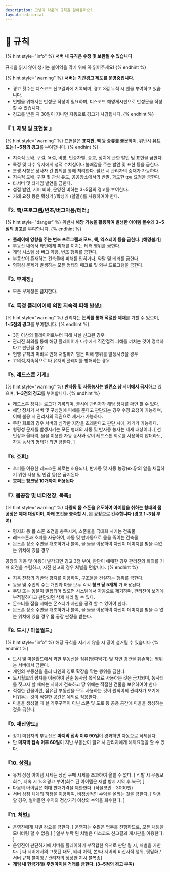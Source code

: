 ```yaml
---
description: 고냥이 타운의 규칙을 알아볼까요?
layout: editorial
---
```


# 🔔 규칙

{% hint style="info" %}
**서버 내 규칙은 수정 및 보완될 수 있습니다**

규칙을 읽지 않아 생기는 불이익을 막기 위해 꼭 읽어주세요!
{% endhint %}

{% hint style="warning" %}
**서버는 기간경고 제도를 운영중입니다.**

* 경고 횟수는 디스코드 신고결과에 기록되며, 경고 3점 누적 시 밴을 부여하고 있습니다.
* 언밴을 위해서는 반성문 작성이 필요하며, 디스코드 해명게시판으로 반성문을 작성할 수 있습니다.
* 경고를 받은 지 30일이 지나면 자동으로 경고가 차감됩니다.
{% endhint %}

### 『 1. 채팅 및 표현물 』

{% hint style="warning" %}
표현물은 **표지판, 책 등 종류를 불문**하며, 위반시 **뮤트 또는 1\~5점의 경고**를 부여합니다.
{% endhint %}

* 지속적 도배, 구걸, 욕설, 비방, 인종차별, 종교, 정치에 관한 발언 및 표현을 금한다.&#x20;
* 특정 및 다수 유저에게 성적 수치심이나 불쾌감을 주는 발언 및 표현 등을 금한다.
* 분쟁 사항은 당사자 간 합의를 통해 처리한다. 필요 시 관리자의 중재가 가능하다.&#x20;
* 지속적 도배, 구걸 및 관심 유도, 공공장소에서의 반말, 과도한 tpa 요청을 금한다.&#x20;
* 타서버 및 타게임 발언을 금한다.
* 섭접 발언, 서버 비하, 운영진 비하는 3\~5점의 경고를 부여한다.
* 거래 요청 등은 확성기\[/확성기 (할말)]를 사용하여야 한다.

### 『2. 핵/프로그램/변조/버그악용/테러』

{% hint style="danger" %}
위반시 **해당 기능을 활용하여 발생한 아이템 몰수**와 **3\~5점의 경고**를 부여합니다.
{% endhint %}

* **플레이에 영향을 주는 변조 프로그램과 모드, 핵, 엑스레이 등을 금한다.  \[해명불가]**
* &#x20;부동산 내에서 타인에게 피해를 끼치는 테러 행위를 금한다.&#x20;
* 게임 시스템 상 버그 악용, 변조 행위를 금한다.&#x20;
* 부동산이 존재하는 건축물에 피해를 입히거나, 약탈 및 테러를 금한다.&#x20;
* 형평성 문제가 발생하는 모든 형태의 매크로 및 외부 프로그램을 금한다.

### 『3. 부계정』

* 모든 부계정은 금지한다.&#x20;

### 『4. 특정 플레이어에 의한 지속적 피해 발생』

{% hint style="warning" %}
관리자는 **논의를 통해 적절한 제재**를 가할 수 있으며, **1\~5점의 경고**를 부여합니다.
{% endhint %}

* 3인 이상의 플레이어로부터 피해 사실 신고된 경우&#x20;
* 관리진 회의를 통해 해당 플레이어가 다수에게 직간접적 피해를 끼치는 것이 명백하다고 판단될 경우&#x20;
* 현행 규칙의 미비로 인해 처벌하기 힘든 피해 행위를 발생시켰을 경우
* 고의적,지속적으로 타 유저의 플레이를 방해하는 경우

### 『5. 레드스톤 기계』

{% hint style="warning" %}
**반자동 및 자동농사는 벨런스 상 서버에서 금지**하고 있으며, **1\~3점의 경고**를 부여합니다.
{% endhint %}

* 레드스톤 장치는 로그가 기록되며, 불시에 관리자가 해당 장치를 확인 할 수 있다.
* 해당 장치가 서버 및 구성원에 피해를 준다고 판단되는 경우 수정 요청이 가능하며, 이에 불응 시 관리자의 직권으로 제거가 가능하다.
* 무한 회로의 경우 서버의 심각한 지장을 초래한다고 판단 시에, 제거가 가능하다.
* 형평성 문제를 발생시키는 모든 형태의 자동 및 반자동 농사는 제재 대상이다. \[ 선인장과 울타리, 물을 이용한 자동 농사와 같이 레드스톤 회로를 사용하지 않더라도, 자동 농사의 형태가 되면 금한다. ]

### 『6. 호퍼』

* 호퍼를 이용한 레드스톤 회로는 허용되나, 반자동 및 자동 농장(ex.닭의 알을 채집하기 위한 사용 및  인갑 등)은 금지된다
* **호퍼는 청크당 10개까지 허용된다**

### 『7. 몹공장 및 네더천장, 목축』

{% hint style="warning" %}
**다량의 몹 스폰을 유도하여 아이템을 취하는 형태의 몹 공장은 제재 대상이며, 아래 조건을 충족할 시, 몹 공장으로 간주합니다 (경고 1\~3점 부여)**&#x20;

* 평지화 등 몹 스폰 조건을 충족시켜, 스폰률을 극대화 시키는 건축물
* 레드스톤과 호퍼를 사용하여, 자동 및 반자동으로 몹을 죽이는 건축물
* 몹스폰 장소 주변을 개조하거나 블록, 물 들을 이용하여 자신이 데미지를 받을 수없는 위치에 있을 경우&#x20;

공장의 가동 및 이용이 발각되면 경고 3점 부여, 판단이 애매한 경우 관리진의 회의를 거쳐 의견을 수렴하고, 자진 신고의 경우 처벌을 면합니다.
{% endhint %}

* 지옥 천장의 기반암 평지를 이용하여, 구조물을 건설하는 행위를 금한다.
* 동물 및 주민의 수는 개인과 마을 모두 각각 **청크 당 5개체** 가 허용된다.
* 주민 또는 동물이 밀집되어 있으면 시스템에서 자동으로 제거하며, 관리진이 보기에 부적절하다고 판단되면 삭제 처리 될 수 있다.&#x20;
* 몬스터를 잡을 시에는 몬스터가 자신을 공격 할 수 있어야 한다.&#x20;
* 몹스폰 장소 주변을 개조하거나 블록, 물 들을 이용하여 자신이 데미지를 받을 수 없는 위치에 있을 경우 몹 공장 판정을 받는다.

### 『8. 도시 / 마을월드』

{% hint style="info" %}
해당 규칙을 지키지 않을 시 땅이 철거될 수 있습니다
{% endhint %}

* 도시 및 마을월드에서 과한 부동산을 점유(땅따먹기) 및 자연 경관을 훼손하는 행위는 서버에서 금한다.
* 개인의 부동산을 둘러 타인의 영토 확장을 막는 행위를 금한다.
* 도시월드의 평지를 이용하여 단순 농사장 목적으로 사용하는 것은 금지되며, 농사터를 짓고자 할 때에는 지하에 건축하고 땅 위에는 적절한 건물을 보유하여야 한다
* 적절한 건물이란, 점유된 부동산을 모두 사용하는 것이 원칙이되 관리자가 보기에 비워두는 것이 적절한 공간은 예외로 적용한다.
* 마을을 생성할 때 실 거주구역이 아닌 스폰 및 도로 등 공용 공간에 마을을 생성하는 것을 금한다.&#x20;

### 『9. 재산양도』

* 장기 미접자의 부동산은 **마지막 접속 이후 90일**이 경과하면 자동으로 삭제된다.
* 단 **마지막 접속 이후 60일**이 지난 부동산이 필요 시 관리자에게 해제요청을 할 수 있다.

### 『10. 상점』&#x20;

* 유저 상점 아이템 시세는 상점 구매 시세를 초과하여 올릴 수 없다. \[ 적발 시 무통보 회수, 지속 시 1\~3 경고 부여(회수 된 아이템은 재발 방지 서약 후 복구) ]&#x20;
* 다음의 아이템은 최대 판매가격을 제한한다. (작물코인 - 3000원)
* 서버 상점 체계의 허점을 이용하여, 비정상적인 수익을 올리는 것을 금한다. \[ 악용 할 경우, 벌어들인 수익의 정상가격 이상의 수익을 회수한다. ]

### 『11. 처벌』

* 운영진에게 처벌 강요를 금한다. \[ 운영자는 수많은 업무를 진행하므로, 모든 채팅을 모니터링 할 수 없음.] \[ 일부 누락 된 처벌은 디스코드 신고결과 게시판을 이용한다. ]&#x20;
* 운영진이 판단하기에 서버를 플레이하기 부적합한 유저로 판단 될 시, 처벌을 가한다. \[ 타 서버에서의 그릇된 태도, 테러 이력, 본/타 서버의 비신사적 행위, 뒷담화 / 서버 규칙 불이행 / 관리자의 정당한 지시 불복종]
* **게임 내 현금거래/ 후원아이템 거래를 금한다. (3\~5점의 경고 부여)**
